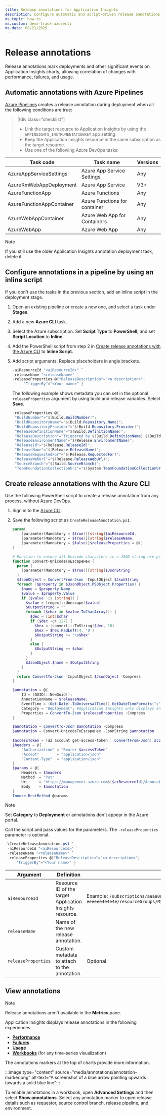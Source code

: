 ```yaml
---
title: Release annotations for Application Insights
description: Configure automatic and script-driven release annotations, view annotations across Application Insights experiences, and transition from API keys.
ms.topic: how-to
ms.custom: devx-track-azurecli
ms.date: 08/21/2025
---
```


# Release annotations

Release annotations mark deployments and other significant events on Application Insights charts, allowing correlation of changes with performance, failures, and usage.

## Automatic annotations with Azure Pipelines

[Azure Pipelines](/azure/devops/pipelines) creates a release annotation during deployment when all the following conditions are true:

> [!div class="checklist"]
> - Link the target resource to Application Insights by using the `APPINSIGHTS_INSTRUMENTATIONKEY` app setting.
> - Keep the Application Insights resource in the same subscription as the target resource.
> - Use one of the following Azure DevOps tasks:

  | Task code                 | Task name                     | Versions     |
  |---------------------------|-------------------------------|--------------|
  | AzureAppServiceSettings   | Azure App Service Settings    | Any          |
  | AzureRmWebAppDeployment   | Azure App Service             | V3+          |
  | AzureFunctionApp          | Azure Functions               | Any          |
  | AzureFunctionAppContainer | Azure Functions for container | Any          |
  | AzureWebAppContainer      | Azure Web App for Containers  | Any          |
  | AzureWebApp               | Azure Web App                 | Any          |

> [!NOTE]
> If you still use the older Application Insights annotation deployment task, delete it.

## Configure annotations in a pipeline by using an inline script

If you don't use the tasks in the previous section, add an inline script in the deployment stage.

1. Open an existing pipeline or create a new one, and select a task under **Stages**.
1. Add a new **Azure CLI** task.
1. Select the Azure subscription. Set **Script Type** to **PowerShell**, and set **Script Location** to **Inline**.
1. Add the PowerShell script from step 2 in [Create release annotations with the Azure CLI](#create-release-annotations-with-the-azure-cli) to **Inline Script**.
1. Add script arguments. Replace placeholders in angle brackets.

   ```powershell
   -aiResourceId "<aiResourceId>" `
   -releaseName "<releaseName>" `
   -releaseProperties @{"ReleaseDescription"="<a description>";
        "TriggerBy"="<Your name>" }
   ```

   The following example shows metadata you can set in the optional `releaseProperties` argument by using build and release variables. Select **Save**.

   ```powershell
   -releaseProperties @{
    "BuildNumber"="$(Build.BuildNumber)";
    "BuildRepositoryName"="$(Build.Repository.Name)";
    "BuildRepositoryProvider"="$(Build.Repository.Provider)";
    "ReleaseDefinitionName"="$(Build.DefinitionName)";
    "ReleaseDescription"="Triggered by $(Build.DefinitionName) $(Build.BuildNumber)";
    "ReleaseEnvironmentName"="$(Release.EnvironmentName)";
    "ReleaseId"="$(Release.ReleaseId)";
    "ReleaseName"="$(Release.ReleaseName)";
    "ReleaseRequestedFor"="$(Release.RequestedFor)";
    "ReleaseWebUrl"="$(Release.ReleaseWebUrl)";
    "SourceBranch"="$(Build.SourceBranch)";
    "TeamFoundationCollectionUri"="$(System.TeamFoundationCollectionUri)" }
   ```

## Create release annotations with the Azure CLI

Use the following PowerShell script to create a release annotation from any process, without Azure DevOps.

1. Sign in to the [Azure CLI](/cli/azure/authenticate-azure-cli).
1. Save the following script as `CreateReleaseAnnotation.ps1`.

   ```powershell
   param(
       [parameter(Mandatory = $true)][string]$aiResourceId,
       [parameter(Mandatory = $true)][string]$releaseName,
       [parameter(Mandatory = $false)]$releaseProperties = @()
   )

   # Function to ensure all Unicode characters in a JSON string are properly escaped
   function Convert-UnicodeToEscapeHex {
     param (
       [parameter(Mandatory = $true)][string]$JsonString
     )
     $JsonObject = ConvertFrom-Json -InputObject $JsonString
     foreach ($property in $JsonObject.PSObject.Properties) {
       $name = $property.Name
       $value = $property.Value
       if ($value -is [string]) {
         $value = [regex]::Unescape($value)
         $OutputString = ""
         foreach ($char in $value.ToCharArray()) {
           $dec = [int]$char
           if ($dec -gt 127) {
             $hex = [convert]::ToString($dec, 16)
             $hex = $hex.PadLeft(4, '0')
             $OutputString += "\u$hex"
           }
           else {
             $OutputString += $char
           }
         }
         $JsonObject.$name = $OutputString
       }
     }
     return ConvertTo-Json -InputObject $JsonObject -Compress
   }
   
   $annotation = @{
       Id = [GUID]::NewGuid();
       AnnotationName = $releaseName;
       EventTime = (Get-Date).ToUniversalTime().GetDateTimeFormats("s")[0];
       Category = "Deployment"; #Application Insights only displays annotations from the "Deployment" Category
       Properties = ConvertTo-Json $releaseProperties -Compress
   }
   
   $annotation = ConvertTo-Json $annotation -Compress
   $annotation = Convert-UnicodeToEscapeHex -JsonString $annotation  
 
   $accessToken = (az account get-access-token | ConvertFrom-Json).accessToken
   $headers = @{
       "Authorization" = "Bearer $accessToken"
       "Accept"        = "application/json"
       "Content-Type"  = "application/json"
   }
   $params = @{
       Headers = $headers
       Method  = "Put"
       Uri     = "https://management.azure.com$($aiResourceId)/Annotations?api-version=2015-05-01"
       Body    = $annotation
   }
   Invoke-RestMethod @params
   ```

> [!NOTE]
> Set **Category** to **Deployment** or annotations don't appear in the Azure portal.

Call the script and pass values for the parameters. The `-releaseProperties` parameter is optional.

```powershell
.\CreateReleaseAnnotation.ps1 `
 -aiResourceId "<aiResourceId>" `
 -releaseName "<releaseName>" `
 -releaseProperties @{"ReleaseDescription"="<a description>";
     "TriggerBy"="<Your name>" }
```

| Argument            | Definition                                                   | Note |
|---------------------|--------------------------------------------------------------|------|
| `aiResourceId`      | Resource ID of the target Application Insights resource.     | Example: `/subscriptions/aaaa0a0a-bb1b-cc2c-dd3d-eeeeee4e4e4e/resourceGroups/MyRGName/providers/microsoft.insights/components/MyResourceName` |
| `releaseName`       | Name of the new release annotation.                          |      |
| `releaseProperties` | Custom metadata to attach to the annotation.                 | Optional |

## View annotations

> [!NOTE]
> Release annotations aren't available in the **Metrics** pane.

Application Insights displays release annotations in the following experiences:

- [**Performance**](/azure/azure-monitor/app/failures-performance-transactions&tabs=performance-view)
- [**Failures**](/azure/azure-monitor/app/failures-performance-transactions&tabs=failures-view)
- [**Usage**](/azure/azure-monitor/app/usage)
- [**Workbooks**](/azure/azure-monitor/visualize/best-practices-visualize) (for any time-series visualization)

The annotations markers at the top of charts provide more information.

:::image type="content" source="media/annotations/annotation-marker.png" alt-text="A screenshot of a blue arrow pointing upwards towards a solid blue line":::

To enable annotations in a workbook, open **Advanced Settings** and then select **Show annotations**. Select any annotation marker to open release details such as requestor, source control branch, release pipeline, and environment.
